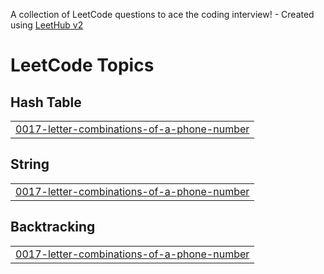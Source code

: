 A collection of LeetCode questions to ace the coding interview! - Created using [LeetHub v2](https://github.com/arunbhardwaj/LeetHub-2.0)
<!---LeetCode Topics Start-->
# LeetCode Topics
## Hash Table
|  |
| ------- |
| [0017-letter-combinations-of-a-phone-number](https://github.com/Risam-786/leetcode-Java-Solutions/tree/master/0017-letter-combinations-of-a-phone-number) |
## String
|  |
| ------- |
| [0017-letter-combinations-of-a-phone-number](https://github.com/Risam-786/leetcode-Java-Solutions/tree/master/0017-letter-combinations-of-a-phone-number) |
## Backtracking
|  |
| ------- |
| [0017-letter-combinations-of-a-phone-number](https://github.com/Risam-786/leetcode-Java-Solutions/tree/master/0017-letter-combinations-of-a-phone-number) |
<!---LeetCode Topics End-->